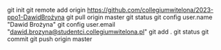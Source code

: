 git init
git remote add origin https://github.com/collegiumwitelona/2023-ppo1-DawidBrożyna
git pull origin master
git status
git config user.name "Dawid Brożyna"
git config user.email "dawid.brozyna@studentci.collegiumwitelona.pl"
git add .
git status
git commit 
git push origin master